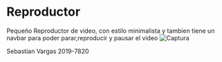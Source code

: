 # Reproductor
Pequeño Reproductor de video, con estilo minimalista y tambien tiene un navbar para poder parar,reproducir y pausar el video 
![Captura](https://user-images.githubusercontent.com/78440424/128434286-59db6ff4-341e-440c-971f-47b9372c21f9.PNG)

Sebastian Vargas 2019-7820
